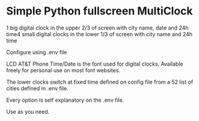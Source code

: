 # Simple Python fullscreen MultiClock

1 big digital clock in the upper 2/3 of screen with city name, date and 24h time4 small digital clocks in the lower 1/3 of screen with city name and 24h time

Configure using .env file

LCD AT&T Phone Time/Date is the font used for digital clocks. Available freely for personal use on most font websites.


The lower clocks switch at fixed time defined on config file from a 52 list of cities defined in .env file.

Every option is self explanatory on the .env file.

Use as you need.

